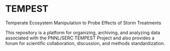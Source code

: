 # TEMPEST
Temperate Ecosystem Manipulation to Probe Effects of Storm Treatments 

This repository is a platform for organizing, archiving, and analyzing data associated with the PNNL/SERC TEMPEST Project and also provides a forum for scientific collaboration, discussion, and methods standardization. 
